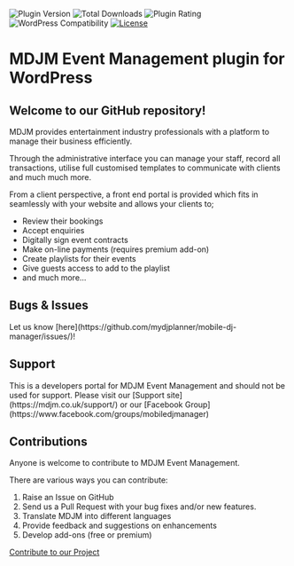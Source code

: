 ![Plugin Version](https://img.shields.io/wordpress/plugin/v/mobile-dj-manager.svg?maxAge=2592000) ![Total Downloads](https://img.shields.io/wordpress/plugin/dt/mobile-dj-manager.svg?maxAge=2592000) ![Plugin Rating](https://img.shields.io/wordpress/plugin/r/mobile-dj-manager.svg?maxAge=2592000) ![WordPress Compatibility](https://img.shields.io/wordpress/v/mobile-dj-manager.svg?maxAge=2592000) [![License](https://img.shields.io/badge/license-GPL--2.0%2B-green.svg)](https://github.com/mdjm/mobile-dj-manager/blob/master/license.txt)
<h1>MDJM Event Management plugin for WordPress</h1>

<h2>Welcome to our GitHub repository!</h2>

MDJM provides entertainment industry professionals with a platform to manage their business efficiently.

Through the administrative interface you can manage your staff, record all transactions, utilise full customised templates to communicate with clients and much much more.

From a client perspective, a front end portal is provided which fits in seamlessly with your website and allows your clients to;

* Review their bookings
* Accept enquiries
* Digitally sign event contracts
* Make on-line payments (requires premium add-on)
* Create playlists for their events
* Give guests access to add to the playlist
* and much more...

<h2>Bugs & Issues</h2>
Let us know [here](https://github.com/mydjplanner/mobile-dj-manager/issues/)!

<h2>Support</h2>
This is a developers portal for MDJM Event Management and should not be used for support. Please visit our [Support site](https://mdjm.co.uk/support/) or our [Facebook Group](https://www.facebook.com/groups/mobiledjmanager)

<h2>Contributions</h2>

Anyone is welcome to contribute to MDJM Event Management.

There are various ways you can contribute:

1. Raise an Issue on GitHub
1. Send us a Pull Request with your bug fixes and/or new features.
1. Translate MDJM into different languages
1. Provide feedback and suggestions on enhancements
1. Develop add-ons (free or premium)

[Contribute to our Project](https://mdjm.co.uk/support/get-involved/)
